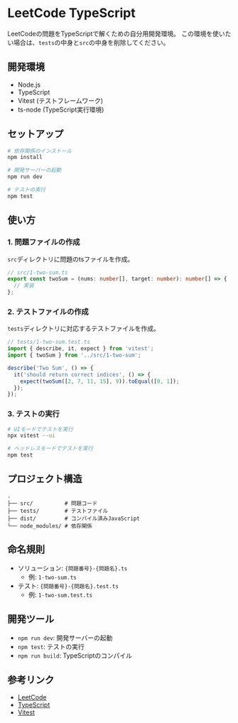 # LeetCode TypeScript

LeetCodeの問題をTypeScriptで解くための自分用開発環境。
この環境を使いたい場合は、`tests`の中身と`src`の中身を削除してください。

## 開発環境

- Node.js
- TypeScript
- Vitest (テストフレームワーク)
- ts-node (TypeScript実行環境)

## セットアップ

```bash
# 依存関係のインストール
npm install

# 開発サーバーの起動
npm run dev

# テストの実行
npm test
```

## 使い方

### 1. 問題ファイルの作成

`src`ディレクトリに問題のtsファイルを作成。

```typescript
// src/1-two-sum.ts
export const twoSum = (nums: number[], target: number): number[] => {
  // 実装
};
```

### 2. テストファイルの作成

`tests`ディレクトリに対応するテストファイルを作成。

```typescript
// tests/1-two-sum.test.ts
import { describe, it, expect } from 'vitest';
import { twoSum } from '../src/1-two-sum';

describe('Two Sum', () => {
  it('should return correct indices', () => {
    expect(twoSum([2, 7, 11, 15], 9)).toEqual([0, 1]);
  });
});
```

### 3. テストの実行

```bash
# UIモードでテストを実行
npx vitest --ui

# ヘッドレスモードでテストを実行
npm test
```

## プロジェクト構造

```
.
├── src/          # 問題コード
├── tests/        # テストファイル
├── dist/         # コンパイル済みJavaScript
└── node_modules/ # 依存関係
```

## 命名規則

- ソリューション: `{問題番号}-{問題名}.ts`
  - 例: `1-two-sum.ts`
- テスト: `{問題番号}-{問題名}.test.ts`
  - 例: `1-two-sum.test.ts`

## 開発ツール

- `npm run dev`: 開発サーバーの起動
- `npm test`: テストの実行
- `npm run build`: TypeScriptのコンパイル

## 参考リンク

- [LeetCode](https://leetcode.com/)
- [TypeScript](https://www.typescriptlang.org/)
- [Vitest](https://vitest.dev/)

